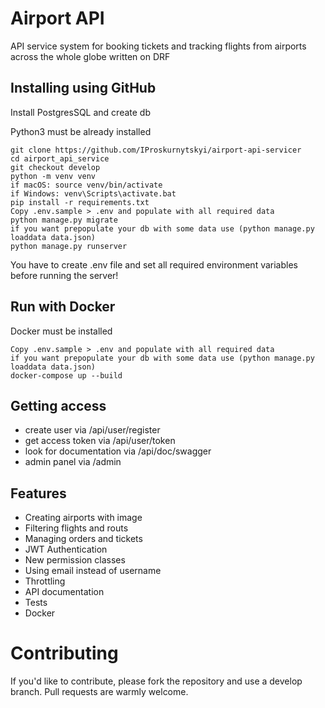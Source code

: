 # Airport API 

API service system for booking tickets and tracking flights from airports across the whole globe written on DRF


## Installing using GitHub
Install PostgresSQL and create db

Python3 must be already installed

```shell
git clone https://github.com/IProskurnytskyi/airport-api-servicer
cd airport_api_service
git checkout develop
python -m venv venv
if macOS: source venv/bin/activate
if Windows: venv\Scripts\activate.bat
pip install -r requirements.txt
Copy .env.sample > .env and populate with all required data
python manage.py migrate
if you want prepopulate your db with some data use (python manage.py loaddata data.json)
python manage.py runserver
```
You have to create .env file and set all required environment variables before running the server!

## Run with Docker
Docker must be installed

```shell
Copy .env.sample > .env and populate with all required data
if you want prepopulate your db with some data use (python manage.py loaddata data.json)
docker-compose up --build
```

## Getting access
* create user via /api/user/register
* get access token via /api/user/token
* look for documentation via /api/doc/swagger
* admin panel via /admin

## Features
* Creating airports with image
* Filtering flights and routs
* Managing orders and tickets
* JWT Authentication
* New permission classes
* Using email instead of username
* Throttling
* API documentation
* Tests
* Docker

# Contributing

If you'd like to contribute, please fork the repository and use a develop branch. 
Pull requests are warmly welcome.
